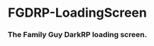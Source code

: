 <div align="center">
    <h1>FGDRP-LoadingScreen</h1>
    <h3>The Family Guy DarkRP loading screen.</h3>
</div>
<br/>
